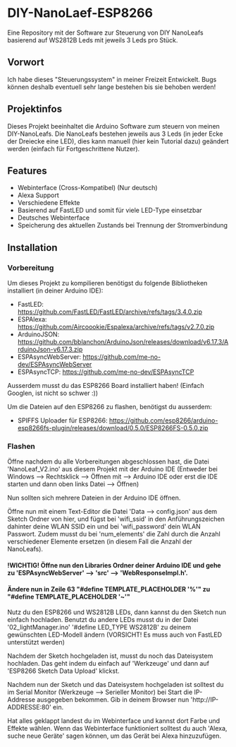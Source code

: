 # DIY-NanoLaef-ESP8266
Eine Repository mit der Software zur Steuerung von DIY NanoLeafs basierend auf WS2812B Leds mit jeweils 3 Leds pro Stück.

## Vorwort
Ich habe dieses "Steuerungssystem" in meiner Freizeit Entwickelt. Bugs können deshalb eventuell sehr lange bestehen bis sie behoben werden!

## Projektinfos
Dieses Projekt beeinhaltet die Arduino Software zum steuern von meinen DIY-NanoLeafs. Die NanoLeafs bestehen jeweils aus 3 Leds (in jeder Ecke der Dreiecke eine LED), dies kann manuell (hier kein Tutorial dazu) geändert werden (einfach für Fortgeschrittene Nutzer).

## Features
- Webinterface (Cross-Kompatibel) (Nur deutsch)
- Alexa Support
- Verschiedene Effekte
- Basierend auf FastLED und somit für viele LED-Type einsetzbar
- Deutsches Webinterface
- Speicherung des aktuellen Zustands bei Trennung der Stromverbindung

## Installation

### Vorbereitung
Um dieses Projekt zu kompilieren benötigst du folgende Bibliotheken installiert (in deiner Arduino IDE):
- FastLED: https://github.com/FastLED/FastLED/archive/refs/tags/3.4.0.zip
- ESPAlexa: https://github.com/Aircoookie/Espalexa/archive/refs/tags/v2.7.0.zip
- ArduinoJSON: https://github.com/bblanchon/ArduinoJson/releases/download/v6.17.3/ArduinoJson-v6.17.3.zip
- ESPAsyncWebServer: https://github.com/me-no-dev/ESPAsyncWebServer
- ESPAsyncTCP: https://github.com/me-no-dev/ESPAsyncTCP

Ausserdem musst du das ESP8266 Board installiert haben!
(Einfach Googlen, ist nicht so schwer :))

Um die Dateien auf den ESP8266 zu flashen, benötigst du ausserdem:
- SPIFFS Uploader für ESP8266: https://github.com/esp8266/arduino-esp8266fs-plugin/releases/download/0.5.0/ESP8266FS-0.5.0.zip

### Flashen
Öffne nachdem du alle Vorbereitungen abgeschlossen hast, die Datei 'NanoLeaf_V2.ino' aus diesem Projekt mit der Arduino IDE (Entweder bei Windows --> Rechtsklick --> Öffnen mit --> Arduino IDE oder erst die IDE starten und dann oben links Datei --> Öffnen)

Nun sollten sich mehrere Dateien in der Arduino IDE öffnen. 

Öffne nun mit einem Text-Editor die Datei 'Data --> config.json' aus dem Sketch Ordner von hier, und fügst bei 'wifi_ssid' in den Anführungszeichen dahinter deine WLAN SSID ein und bei 'wifi_password' dein WLAN Passwort. Zudem musst du bei 'num_elements' die Zahl durch die Anzahl verschiedener Elemente ersetzen (in diesem Fall die Anzahl der NanoLeafs).

#### !WICHTIG! Öffne nun den Libraries Ordner deiner Arduino IDE und gehe zu 'ESPAsyncWebServer' --> 'src' --> 'WebResponseImpl.h'.
#### Ändere nun in Zeile 63 "#define TEMPLATE_PLACEHOLDER '%'" zu "#define TEMPLATE_PLACEHOLDER '~'"

Nutz du den ESP8266 und WS2812B LEDs, dann kannst du den Sketch nun einfach hochladen. Benutzt du andere LEDs musst du in der Datei '02_lightManager.ino' '#define LED_TYPE WS2812B' zu deinem gewünschten LED-Modell ändern (VORSICHT! Es muss auch von FastLED unterstützt werden)

Nachdem der Sketch hochgeladen ist, musst du noch das Dateisystem hochladen. Das geht indem du einfach auf 'Werkzeuge' und dann auf 'ESP8266 Sketch Data Upload' klickst.

Nachdem nun der Sketch und das Dateisystem hochgeladen ist  solltest du im Serial Monitor (Werkzeuge --> Serieller Monitor) bei Start die IP-Addresse ausgegeben bekommen. 
Gib in deinem Browser nun 'http://IP-ADDRESSE:80' ein.

Hat alles geklappt landest du im Webinterface und kannst dort Farbe und Effekte wählen. Wenn das Webinterface funktioniert solltest du auch 'Alexa, suche neue Geräte' sagen können, um das Gerät bei Alexa hinzuzufügen.
